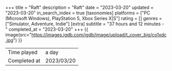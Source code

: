 +++
title = "Raft"
description = "Raft"
date = "2023-03-20"
updated = "2023-03-20"
in_search_index = true
[taxonomies]
platforms = ["PC (Microsoft Windows), PlayStation 5, Xbox Series X|S"]
rating = []
genres = ["Simulator, Adventure, Indie"]
[extra]
subtitle = "37 hours and 12 minutes - "
completed_at = "2023-03-20"
+++
{{ image(src="https://images.igdb.com/igdb/image/upload/t_cover_big/co1xdc.jpg") }}

|              |            |
| ------------ | ---------- |
| Time played  | a day |
| Completed at | 2023/03/20 |

